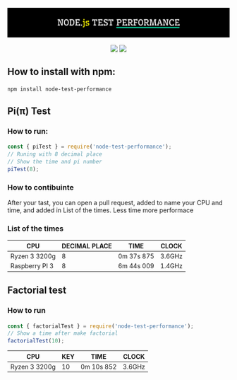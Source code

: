 <p align="center">
    <img src="./hero.svg">
</p>

<p align="center">
    <img src="https://img.shields.io/npm/v/node-test-performance?color=blue&style=flat-square">
    <img src="https://img.shields.io/bundlephobia/min/node-test-performance?color=red">
</p>

## How to install with npm:

```bash
npm install node-test-performance
```

## Pi(π) Test

### How to run:

```javascript
const { piTest } = require('node-test-performance');
// Runing with 8 decimal place
// Show the time and pi number
piTest(8);
```

### How to contibuinte

After your tast, you can open a pull request, added to name your CPU and time, and added in List of the times. Less time more performace

### List of the times

| CPU            | DECIMAL PLACE | TIME       | CLOCK  |
| -------------- | ------------- | ---------- | ------ |
| Ryzen 3 3200g  | 8             | 0m 37s 875 | 3.6GHz |
| Raspberry PI 3 | 8             | 6m 44s 009 | 1.4GHz |

## Factorial test

### How to run

```javascript
const { factorialTest } = require('node-test-performance');
// Show a time after make factorial
factorialTest(10);
```

| CPU           | KEY | TIME       | CLOCK  |
| ------------- | --- | ---------- | ------ |
| Ryzen 3 3200g | 10  | 0m 10s 852 | 3.6GHz |
